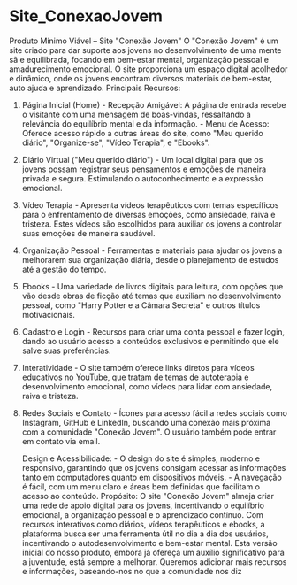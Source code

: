 # Site_ConexaoJovem
Produto Mínimo Viável – Site "Conexão Jovem" O "Conexão Jovem" é um site criado para dar suporte aos jovens no desenvolvimento de uma mente sã e equilibrada, focando em bem-estar mental, organização pessoal e amadurecimento emocional. O site proporciona um espaço digital acolhedor e dinâmico, onde os jovens encontram diversos materiais de bem-estar, auto ajuda e aprendizado. Principais Recursos:
1. Página Inicial (Home) - Recepção Amigável: A página de entrada recebe o visitante com uma mensagem de boas-vindas, ressaltando a relevância do equilíbrio mental e da informação. - Menu de Acesso: Oferece acesso rápido        a outras áreas do site, como "Meu querido diário", "Organize-se", "Vídeo Terapia", e "Ebooks".
2. Diário Virtual ("Meu querido diário") - Um local digital para que os jovens possam registrar seus pensamentos e emoções de maneira privada e segura. Estimulando o autoconhecimento e a expressão emocional.
3. Vídeo Terapia - Apresenta vídeos terapêuticos com temas específicos para o enfrentamento de diversas emoções, como ansiedade, raiva e tristeza. Estes vídeos são escolhidos para auxiliar os jovens a controlar suas emoções de maneira saudável.
4. Organização Pessoal - Ferramentas e materiais para ajudar os jovens a melhorarem sua organização diária, desde o planejamento de estudos até a gestão do tempo.
5. Ebooks - Uma variedade de livros digitais para leitura, com opções que vão desde obras de ficção até temas que auxiliam no desenvolvimento pessoal, como "Harry Potter e a Câmara Secreta" e outros títulos motivacionais.
6. Cadastro e Login - Recursos para criar uma conta pessoal e fazer login, dando ao usuário acesso a conteúdos exclusivos e permitindo que ele salve suas preferências.
7. Interatividade - O site também oferece links diretos para vídeos educativos no YouTube, que tratam de temas de autoterapia e desenvolvimento emocional, como vídeos para lidar com ansiedade, raiva e tristeza.
8. Redes Sociais e Contato - Ícones para acesso fácil a redes sociais como Instagram, GitHub e LinkedIn, buscando uma conexão mais próxima com a comunidade "Conexão Jovem". O usuário também pode entrar em contato via email.
  
     Design e Acessibilidade: - O design do site é simples, moderno e responsivo, garantindo que os jovens consigam acessar as informações tanto em computadores quanto em dispositivos móveis. - A navegação é fácil, com um menu claro e áreas bem definidas que facilitam o acesso ao conteúdo. Propósito: O site "Conexão Jovem" almeja criar uma rede de apoio digital para os jovens, incentivando o equilíbrio emocional, a organização pessoal e o aprendizado contínuo. Com recursos interativos como diários, vídeos terapêuticos e ebooks, a plataforma busca ser uma ferramenta útil no dia a dia dos usuários, incentivando o autodesenvolvimento e bem-estar mental. Esta versão inicial do nosso produto, embora já ofereça um auxílio significativo para a juventude, está sempre a melhorar. Queremos adicionar mais recursos e informações, baseando-nos no que a comunidade nos diz
